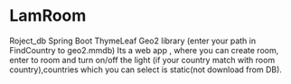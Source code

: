 # LamRoom
Roject_db
Spring Boot
ThymeLeaf
Geo2 library (enter your path in FindCountry to geo2.mmdb)
Its a web app , where you can create room, enter to room and turn on/off the light (if your country match with room country),countries which you can select is static(not download from DB).

